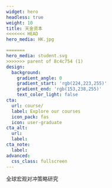 ```yaml
---
widget: hero
headless: true
weight: 10
title: 天金资本
<<<<<<< HEAD
hero_media: HK.jpg

=======
hero_media: student.svg
>>>>>>> parent of 8c4c754 (1)
design:
  background:
    gradient_angle: 0
    gradient_start: 'rgb(224,223,255)'
    gradient_end: 'rgb(153,238,255)'
    text_color_light: false
cta:
  url: course/
  label: Explore our courses
  icon_pack: fas
  icon: user-graduate
cta_alt:
  url:
  label:
cta_note:
  label:
advanced:
  css_class: fullscreen
---
```

全球宏观对冲策略研究

